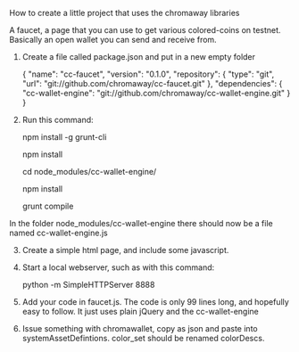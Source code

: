 How to create a little project that uses the chromaway libraries

A faucet, a page that you can use to get various colored-coins on
testnet. Basically an open wallet you can send and receive from.

1. Create a file called package.json and put in a new empty folder

    {
      "name": "cc-faucet",
      "version": "0.1.0",
      "repository": {
          "type": "git",
          "url": "git://github.com/chromaway/cc-faucet.git"
      },
      "dependencies": {
        "cc-wallet-engine": "git://github.com/chromaway/cc-wallet-engine.git"
      }
    }

2. Run this command:
   
    npm install -g grunt-cli

    npm install

    cd node_modules/cc-wallet-engine/
    
    npm install

    grunt compile

    
In the folder node_modules/cc-wallet-engine there should now be a file
named cc-wallet-engine.js


3. Create a simple html page, and include some javascript.


4. Start a local webserver, such as with this command:

    python -m SimpleHTTPServer 8888

5. Add your code in faucet.js. The code is only 99 lines long, and
hopefully easy to follow. It just uses plain jQuery and the
cc-wallet-engine

6. Issue something with chromawallet, copy as json and paste into
systemAssetDefintions. color_set should be renamed colorDescs.









